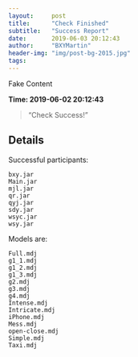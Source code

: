 ```yaml
---
layout:     post
title:      "Check Finished"
subtitle:   "Success Report"
date:       2019-06-03 20:12:43
author:     "BXYMartin"
header-img: "img/post-bg-2015.jpg"
tags:
---
```


<div class="Testing">Fake Content</div>

**Time: 2019-06-02 20:12:43**

> “Check Success!”


## Details

Successful participants:

```
bxy.jar
Main.jar
mjl.jar
qr.jar
qyj.jar
sdy.jar
wsyc.jar
wsy.jar
```

Models are:

```
Full.mdj
g1_1.mdj
g1_2.mdj
g1_3.mdj
g2.mdj
g3.mdj
g4.mdj
Intense.mdj
Intricate.mdj
iPhone.mdj
Mess.mdj
open-close.mdj
Simple.mdj
Taxi.mdj
```

